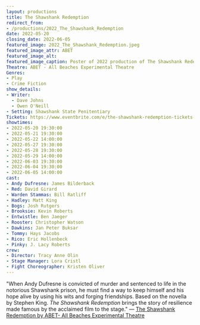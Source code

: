 ```yaml
---
layout: productions
title: The Shawshank Redemption
redirect_from:
- /productions/2022_The_Shawshank_Redemption
date: 2022-05-20
closing_date: 2022-06-05
featured_image: 2022_The_Shawshank_Redemption.jpeg
featured_image_attr: ABET
featured_image_alt:
featured_image_caption: Poster of 2022 production of The Shawshank Redemption
Theatre: ABET - All Beaches Experimental Theatre
Genres: 
- Play
- Crime Fiction
show_details:
- Writer: 
  - Dave Johns
  - Owen O'Neill
- Setting: Shawshank State Penitentiary
Tickets: https://www.eventbrite.com/e/the-shawshank-redemption-tickets-169122663439?aff=erelexpmlt
showtimes:
- 2022-05-20 19:30:00
- 2022-05-21 19:30:00
- 2022-05-22 14:00:00
- 2022-05-27 19:30:00
- 2022-05-28 19:30:00
- 2022-05-29 14:00:00
- 2022-06-03 19:30:00
- 2022-06-04 19:30:00
- 2022-06-05 14:00:00
cast:
- Andy Dufresne: James Bilderback
- Red: David Girard
- Warden Stammas: Bill Ratliff
- Hadley: Matt King
- Bogs: Josh Rutgers
- Brooksie: Kevin Roberts
- Entwistle: Ben Jaeger
- Rooster: Christopher Watson
- Dawkins: Jan Peter Buksar
- Tommy: Hays Jacobs
- Rico: Eric Hollenbeck
- Pinky: J. Lacy Roberts
crew:
- Director: Tracy Anne Olin
- Stage Manager: Lora Cristl
- Fight Choreographer: Kristen Oliver
---
```

"When Andy Dufresne is convicted of murder and sentenced to life in the notorious Shawshank prison, he must find a way to keep himself and his hope alive by using his wits and forging friendships. Based on the novella by Stephen King. *The Shawshank Redemption* brings the story of resilience made famous by the acclaimed film to the stage." — [The Shawshank Redemption by ABET- All Beaches Experimental Theatre](https://www.eventbrite.com/e/the-shawshank-redemption-tickets-169122663439)
